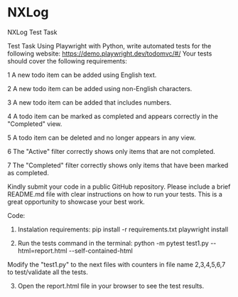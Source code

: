 # NXLog
NXLog Test Task

Test Task
Using Playwright with Python, write automated tests for the following website:
https://demo.playwright.dev/todomvc/#/
Your tests should cover the following requirements:

1 A new todo item can be added using English text.

2 A new todo item can be added using non-English characters.

3 A new todo item can be added that includes numbers.

4 A todo item can be marked as completed and appears correctly in the "Completed"
view.

5 A todo item can be deleted and no longer appears in any view.

6 The "Active" filter correctly shows only items that are not completed.

7 The "Completed" filter correctly shows only items that have been marked as completed.

Kindly submit your code in a public GitHub repository. Please include a brief README.md file
with clear instructions on how to run your tests. This is a great opportunity to showcase your
best work.



Code:

1. Instalation requirements:
pip install -r requirements.txt playwright install

2. Run the tests command in the terminal:
python -m pytest test1.py --html=report.html --self-contained-html

Modify the "test1.py" to the next files with counters in file name 2,3,4,5,6,7 to test/validate all the tests.

3. Open the report.html file in your browser to see the test results.
